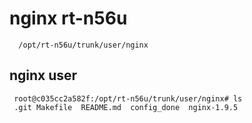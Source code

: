 # nginx rt-n56u

      /opt/rt-n56u/trunk/user/nginx


## nginx user

     root@c035cc2a582f:/opt/rt-n56u/trunk/user/nginx# ls  
     .git Makefile  README.md  config_done  nginx-1.9.5

